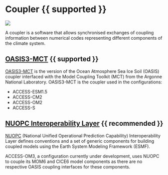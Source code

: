 # <div class="highlight-bg center-icons"> Coupler {{ supported }} </div>

<!-- ![Coupler Component Logo](../../assets/component-logos/components-without-titles/ACCESS icon COUPLER.png){align=right width=40%} -->

<img src = "../../../assets/component-logos/component-maps/coupler-component-map.png" class="white-img-bg"></img>

A coupler is a software that allows synchronised exchanges of coupling information between numerical codes representing different components of the climate system.

## <div class="center-icons"> [OASIS3-MCT][OASIS3-MCT] {{ supported }} </div>

[OASIS3-MCT][OASIS3-MCT] is the version of the Ocean Atmosphere Sea Ice Soil (OASIS) coupler interfaced with the Model Coupling Toolkit (MCT) from the Argonne National Laboratory. OASIS3-MCT is the coupler used in the configurations:
- ACCESS-ESM1.5
- ACCESS-CM2 
- ACCESS-OM2
- ACCESS-S

## <div class="center-icons"> [NUOPC Interoperability Layer][NUOPC-int-layer] {{ recommended }} </div>

[NUOPC][NUOPC-int-layer] (National Unified Operational Prediction Capability) Interoperability Layer defines conventions and a set of generic components for building coupled models using the Earth System Modeling Framework (ESMF).

ACCESS-OM3, a configuration currently under development, uses NUOPC to couple its MOM6 and CICE6 model components as there are no respective OASIS coupling interfaces for these components.

[OASIS3-MCT]: https://oasis.cerfacs.fr/en/
[NUOPC-int-layer]: https://earthsystemmodeling.org/nuopc/
